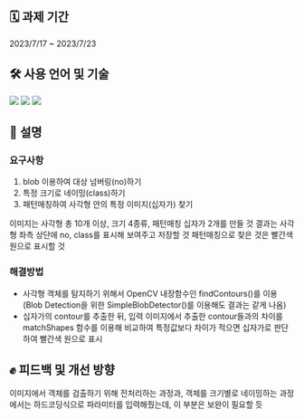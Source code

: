 ## 🗓️ 과제 기간
2023/7/17 ~ 2023/7/23

## 🛠️ 사용 언어 및 기술
<img src="https://img.shields.io/badge/Python-3776AB?style=flat-square&logo=python&logoColor=white"/> <img src="https://img.shields.io/badge/OpenCV-27338e?style=flat-square&logo=OpenCV&logoColor=white"/> <img src="https://img.shields.io/badge/NumPy-013243?style=flat-square&logo=numpy&logoColor=white"/>

## 💫 설명
### 요구사항
1. blob 이용하여 대상 넘버링(no)하기
2. 특정 크기로 네이밍(class)하기
3. 패턴매칭하여 사각형 안의 특정 이미지(십자가) 찾기

이미지는 사각형 총 10개 이상, 크기 4종류, 패턴매칭 십자가 2개를 만들 것
결과는 사각형 좌측 상단에 no, class를 표시해 보여주고 저장할 것
패턴매칭으로 찾은 것은 빨간색 원으로 표시할 것

### 해결방법
- 사각형 객체를 탐지하기 위해서 OpenCV 내장함수인 findContours()를 이용  
(Blob Detection을 위한 SimpleBlobDetector()를 이용해도 결과는 같게 나옴)
- 십자가의 contour를 추출한 뒤, 입력 이미지에서 추출한 contour들과의 차이를 matchShapes 함수를 이용해 비교하여 특정값보다 차이가 적으면 십자가로 판단하여 빨간색 원으로 표시

## ✊ 피드백 및 개선 방향
이미지에서 객체를 검출하기 위해 전처리하는 과정과, 객체를 크기별로 네이밍하는 과정에서는 하드코딩식으로 파라미터를 입력해줬는데, 이 부분은 보완이 필요할 듯
